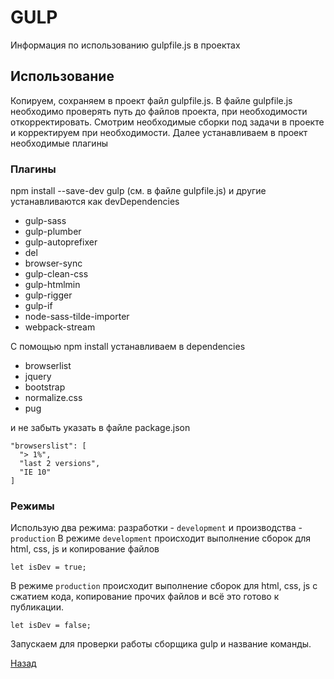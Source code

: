 # GULP
 Информация по использованию gulpfile.js в проектах

## Использование
Копируем, сохраняем в проект файл gulpfile.js.
В файле gulpfile.js необходимо проверять путь до файлов проекта, при необходимости откорректировать.
Смотрим необходимые сборки под задачи в проекте и корректируем при необходимости.
Далее устанавливаем в проект необходимые плагины

### Плагины
npm install --save-dev gulp (см. в файле gulpfile.js) и другие устанавливаются как devDependencies
 + gulp-sass
 + gulp-plumber
 + gulp-autoprefixer
 + del
 + browser-sync
 + gulp-clean-css
 + gulp-htmlmin
 + gulp-rigger
 + gulp-if
 + node-sass-tilde-importer
 + webpack-stream

С помощью npm install устанавливаем в dependencies

 + browserlist
 + jquery
 + bootstrap
 + normalize.css
 + pug

и не забыть указать в файле package.json
 ```
 "browserslist": [
   "> 1%",
   "last 2 versions",
   "IE 10"
 ]
 ```

### Режимы
Использую два режима: разработки - `development` и производства - `production`
В режиме `development` происходит выполнение сборок для html, css, js и копирование файлов
```
let isDev = true;
```
В режиме `production` происходит выполнение сборок для html, css, js с сжатием кода, копирование прочих файлов и всё это готово к публикации.
```
let isDev = false;
```
Запускаем для проверки работы сборщика gulp и название команды.

[Назад](README.md)
